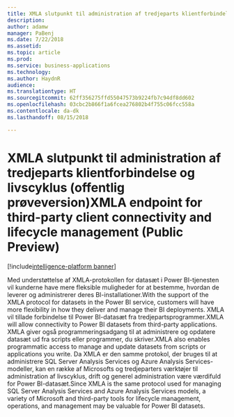 ```yaml
---
title: XMLA slutpunkt til administration af tredjeparts klientforbindelse og livscyklus
description: 
author: adamw
manager: PaBenj
ms.date: 7/22/2018
ms.assetid: 
ms.topic: article
ms.prod: 
ms.service: business-applications
ms.technology: 
ms.author: HaydnR
audience: 
ms.translationtype: HT
ms.sourcegitcommit: 62ff356275ffd55047573b9224fb7c94df8dd602
ms.openlocfilehash: 03cbc2b866f1a6fcea276802b4f755c06fcc558a
ms.contentlocale: da-dk
ms.lasthandoff: 08/15/2018

---
```

# <a name="xmla-endpoint-for-third-party-client-connectivity-and-lifecycle-management-public-preview"></a><span data-ttu-id="cdadb-102">XMLA slutpunkt til administration af tredjeparts klientforbindelse og livscyklus (offentlig prøveversion)</span><span class="sxs-lookup"><span data-stu-id="cdadb-102">XMLA endpoint for third-party client connectivity and lifecycle management (Public Preview)</span></span>

[!include[intelligence-platform banner](../../includes/intelligence-platform.md)]

<span data-ttu-id="cdadb-103">Med understøttelse af XMLA-protokollen for datasæt i Power BI-tjenesten vil kunderne have mere fleksible muligheder for at bestemme, hvordan de leverer og administrerer deres BI-installationer.</span><span class="sxs-lookup"><span data-stu-id="cdadb-103">With the support of the XMLA protocol for datasets in the Power BI service, customers will have more flexibility in how they deliver and manage their BI deployments.</span></span> <span data-ttu-id="cdadb-104">XMLA vil tillade forbindelse til Power BI-datasæt fra tredjepartsprogrammer.</span><span class="sxs-lookup"><span data-stu-id="cdadb-104">XMLA will allow connectivity to Power BI datasets from third-party applications.</span></span> <span data-ttu-id="cdadb-105">XMLA giver også programmeringsadgang til at administrere og opdatere datasæt ud fra scripts eller programmer, du skriver.</span><span class="sxs-lookup"><span data-stu-id="cdadb-105">XMLA also enables programmatic access to manage and update datasets from scripts or applications you write.</span></span> <span data-ttu-id="cdadb-106">Da XMLA er den samme protokol, der bruges til at administrere SQL Server Analysis Services og Azure Analysis Services-modeller, kan en række af Microsofts og tredjeparters værktøjer til administration af livscyklus, drift og generel administration være værdifuld for Power BI-datasæt.</span><span class="sxs-lookup"><span data-stu-id="cdadb-106">Since XMLA is the same protocol used for managing SQL Server Analysis Services and Azure Analysis Services models, a variety of Microsoft and third-party tools for lifecycle management, operations, and management may be valuable for Power BI datasets.</span></span>

